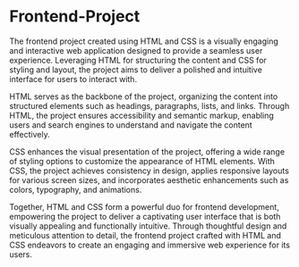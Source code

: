 # Frontend-Project
The frontend project created using HTML and CSS is a visually engaging and interactive web application designed to provide a seamless user experience. Leveraging HTML for structuring the content and CSS for styling and layout, the project aims to deliver a polished and intuitive interface for users to interact with.

HTML serves as the backbone of the project, organizing the content into structured elements such as headings, paragraphs, lists, and links. Through HTML, the project ensures accessibility and semantic markup, enabling users and search engines to understand and navigate the content effectively.

CSS enhances the visual presentation of the project, offering a wide range of styling options to customize the appearance of HTML elements. With CSS, the project achieves consistency in design, applies responsive layouts for various screen sizes, and incorporates aesthetic enhancements such as colors, typography, and animations.

Together, HTML and CSS form a powerful duo for frontend development, empowering the project to deliver a captivating user interface that is both visually appealing and functionally intuitive. Through thoughtful design and meticulous attention to detail, the frontend project crafted with HTML and CSS endeavors to create an engaging and immersive web experience for its users.
